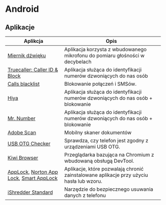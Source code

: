 # Android 

## Aplikacje

| Aplikcja | Opis |
| - | - |
| [Miernik dźwięku](https://play.google.com/store/apps/details?id=com.splendapps.decibel&hl=pl&gl=US) |  Aplikacja korzysta z wbudowanego mikrofonu do pomiaru głośności w decybelach |
| [Truecaller: Caller ID & Block](https://play.google.com/store/apps/details?id=com.truecaller&hl=pl&gl=US) |  Aplikacja służąca do identyfikacji numerów dzwoniących do nas osób |
| [Calls blacklist](https://play.google.com/store/apps/details?id=com.vladlee.easyblacklist&hl=pl&gl=US) |  Blokowanie połączeń i SMSów. |
| [Hiya](https://play.google.com/store/apps/details?id=com.webascender.callerid&hl=pl&gl=US) | Aplikacja służąca do identyfikacji numerów dzwoniących do nas osób + blokowanie |
| [Mr. Number](https://play.google.com/store/apps/details?id=com.mrnumber.blocker&hl=pl&gl=US) | Aplikacja służąca do identyfikacji numerów dzwoniących do nas osób + blokowanie |
| [Adobe Scan](https://play.google.com/store/apps/details?id=com.adobe.scan.android&hl=pl&gl=US) | Mobilny skaner dokumentów |
| [USB OTG Checker](https://play.google.com/store/apps/details?id=com.faitaujapon.otg&hl=pl&gl=US) |  Sprawdza, czy telefon jest zgodny z urządzeniami USB OTG. |
| [Kiwi Browser](https://play.google.com/store/apps/details?id=com.kiwibrowser.browser&hl=pl&gl=US) |  Przeglądarka bazująca na Chromium z wbudowaną obsługą DevTool. |
| [AppLock](https://play.google.com/store/apps/details?id=com.domobile.applockwatcher&hl=en_US&pli=1), [Norton App Lock](https://play.google.com/store/apps/details?id=com.symantec.applock&hl=pl&gl=US), [Smart AppLock](https://play.google.com/store/apps/details?id=com.sp.protector.free&hl=pl) | Aplikacje, które pozwalają chronić zainstalowane aplikacje przy użyciu hasła lub wzoru. |
| [iShredder Standard](https://play.google.com/store/apps/details?id=com.projectstar.ishredder.android.standard) | Narzędzie do bezpiecznego usuwania danych z telefonu |
